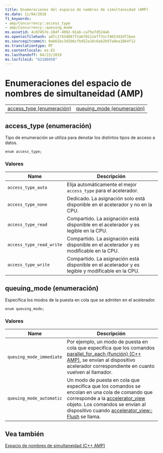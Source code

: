 ```yaml
---
title: Enumeraciones del espacio de nombres de simultaneidad (AMP)
ms.date: 11/04/2016
f1_keywords:
- amp/Concurrency::access_type
- amp/Concurrency::queuing_mode
ms.assetid: 4c87457e-184f-4992-81ab-ca75e7d524ab
ms.openlocfilehash: adfc1743d887f2a670111eff31cf4653d2df1bee
ms.sourcegitcommit: 0ab61bc3d2b6cfbd52a16c6ab2b97a8ea1864f12
ms.translationtype: MT
ms.contentlocale: es-ES
ms.lasthandoff: 04/23/2019
ms.locfileid: "62180458"
---
```

# <a name="concurrency-namespace-enums-amp"></a>Enumeraciones del espacio de nombres de simultaneidad (AMP)

|||
|-|-|
|[access_type (enumeración)](#access_type)|[queuing_mode (enumeración)](#queuing_mode)|

##  <a name="access_type"></a>  access_type (enumeración)

Tipo de enumeración se utiliza para denotar los distintos tipos de acceso a datos.

```
enum access_type;
```

### <a name="values"></a>Valores

|Name|Descripción|
|----------|-----------------|
|`access_type_auto`|Elija automáticamente el mejor `access_type` para el acelerador.|
|`access_type_none`|Dedicado. La asignación solo está disponible en el acelerador y no en la CPU.|
|`access_type_read`|Compartido. La asignación está disponible en el acelerador y es legible en la CPU.|
|`access_type_read_write`|Compartido. La asignación está disponible en el acelerador y es modificable en la CPU.|
|`access_type_write`|Compartido. La asignación está disponible en el acelerador y es legible y modificable en la CPU.|

##  <a name="queuing_mode"></a>  queuing_mode (enumeración)

Especifica los modos de la puesta en cola que se admiten en el acelerador.

```
enum queuing_mode;
```

### <a name="values"></a>Valores

|Name|Descripción|
|----------|-----------------|
|`queuing_mode_immediate`|Por ejemplo, un modo de puesta en cola que especifica que los comandos [parallel_for_each (función) (C++ AMP)](concurrency-namespace-functions-amp.md#parallel_for_each), se envían al dispositivo acelerador correspondiente en cuanto vuelven al llamador.|
|`queuing_mode_automatic`|Un modo de puesta en cola que especifica que los comandos se encolan en una cola de comando que corresponde a la [accelerator_view](accelerator-view-class.md) objeto. Los comandos se envían al dispositivo cuando [accelerator_view:: Flush](accelerator-view-class.md#flush) se llama.|

## <a name="see-also"></a>Vea también

[Espacio de nombres de simultaneidad (C++ AMP)](concurrency-namespace-cpp-amp.md)
